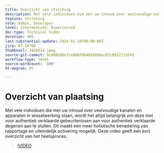 ```yaml
---
title: Overzicht van stitching
description: Met vele individuen die met uw inhoud over veelvoudige kanalen en apparaten in wisselwerking staan, wordt het altijd belangrijk om deze niet voor authentiek verklaarde gebeurtenissen aan voor authentiek verklaarde degenen aan te sluiten. Dit maakt een meer holistische benadering van rapportage en uiteindelijk activering mogelijk. Deze video geeft een kort overzicht van het heetsproces.
feature: Stitching
role: Admin, Developer
level: Intermediate, Experienced
doc-type: Technical Video
duration: 495
last-substantial-update: 2024-01-10T00:00:00Z
jira: KT-14766
thumbnail: 3426814.jpeg
source-git-commit: 9cd00588e7ced90f0840840dbbc87c8912715543
workflow-type: tm+mt
source-wordcount: '100'
ht-degree: 0%

---
```



# Overzicht van plaatsing

Met vele individuen die met uw inhoud over veelvoudige kanalen en apparaten in wisselwerking staan, wordt het altijd belangrijk om deze niet voor authentiek verklaarde gebeurtenissen aan voor authentiek verklaarde degenen aan te sluiten. Dit maakt een meer holistische benadering van rapportage en uiteindelijk activering mogelijk. Deze video geeft een kort overzicht van het heetsproces.

>[!VIDEO](https://video.tv.adobe.com/v/3426814/?learn=on)
